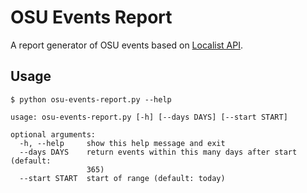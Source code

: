 # OSU Events Report

A report generator of OSU events based on [Localist API](https://developer.localist.com/doc/api).

## Usage

```
$ python osu-events-report.py --help

usage: osu-events-report.py [-h] [--days DAYS] [--start START]

optional arguments:
  -h, --help     show this help message and exit
  --days DAYS    return events within this many days after start (default:
                 365)
  --start START  start of range (default: today)
```
